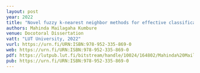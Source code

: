 ```yaml
---
layout: post
year: 2022
title: "Novel fuzzy k-nearest neighbor methods for effective classification and regression"
authors: Mahinda Mailagaha Kumbure
venue: Docotoral Dissertation
vatt: "LUT University, 2022"
vurl: https://urn.fi/URN:ISBN:978-952-335-869-0
web: https://urn.fi/URN:ISBN:978-952-335-869-0
pdf: https://lutpub.lut.fi/bitstream/handle/10024/164802/Mahinda%20Mailagaha%20Kumbure_A4.pdf?sequence=1&isAllowed=y
pub: https://urn.fi/URN:ISBN:978-952-335-869-0
---
```


